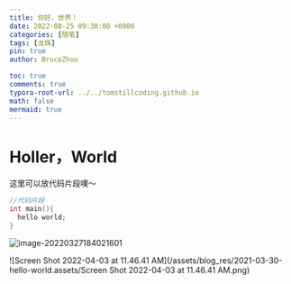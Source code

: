 ```yaml
---
title: 你好，世界！
date: 2022-08-25 09:30:00 +0800
categories: [随笔]
tags: [龙珠]
pin: true
author: BruceZhou

toc: true
comments: true
typora-root-url: ../../tomstillcoding.github.io
math: false
mermaid: true
---
```


# Holler，World

这里可以放代码片段噢～

```c++
//代码片段
int main(){
  hello world;
}
```



![image-20220327184021601](../../../assets/blog_res/2021-03-30-hello-world.assets/image-20220327184021601.png)

![Screen Shot 2022-04-03 at 11.46.41 AM](/assets/blog_res/2021-03-30-hello-world.assets/Screen Shot 2022-04-03 at 11.46.41 AM.png)
